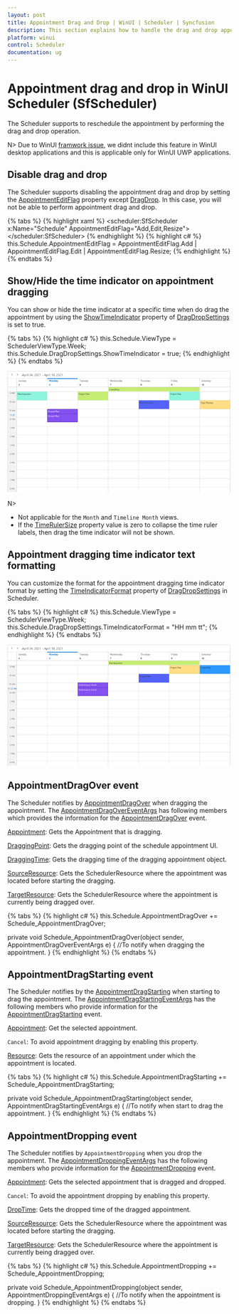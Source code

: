 ```yaml
---
layout: post
title: Appointment Drag and Drop | WinUI | Scheduler | Syncfusion
description: This section explains how to handle the drag and drop appointments and its events in the WinUI Scheduler. 
platform: winui
control: Scheduler
documentation: ug
---
```


# Appointment drag and drop in WinUI Scheduler (SfScheduler)

The Scheduler supports to reschedule the appointment by performing the drag and drop operation.

N> Due to WinUI [framwork issue](https://github.com/microsoft/microsoft-ui-xaml/issues/2715), we didnt include this feature in WinUI desktop applications and this is applicable only for WinUI UWP applications.

## Disable drag and drop

The Scheduler supports disabling the appointment drag and drop by setting the [AppointmentEditFlag](https://help.syncfusion.com/cr/winui/Syncfusion.UI.Xaml.Scheduler.AppointmentEditFlag.html) property except [DragDrop](https://help.syncfusion.com/cr/winui/Syncfusion.UI.Xaml.Scheduler.AppointmentEditFlag.html#Syncfusion_UI_Xaml_Scheduler_AppointmentEditFlag_DragDrop). In this case, you will not be able to perform appointment drag and drop.

{% tabs %}
{% highlight xaml %}
<scheduler:SfScheduler x:Name="Schedule" 
                       AppointmentEditFlag="Add,Edit,Resize">
</scheduler:SfScheduler>
{% endhighlight %}
{% highlight c# %}
this.Schedule.AppointmentEditFlag = AppointmentEditFlag.Add | AppointmentEditFlag.Edit | AppointmentEditFlag.Resize;
{% endhighlight %}
{% endtabs %}

## Show/Hide the time indicator on appointment dragging

You can show or hide the time indicator at a specific time when do drag the appointment by using the [ShowTimeIndicator](https://help.syncfusion.com/cr/winui/Syncfusion.UI.Xaml.Scheduler.DragDropSettings.html#Syncfusion_UI_Xaml_Scheduler_DragDropSettings_ShowTimeIndicator) property of [DragDropSettings](https://help.syncfusion.com/cr/winui/Syncfusion.UI.Xaml.Scheduler.DragDropSettings.html) is set to true. 

{% tabs %}
{% highlight c# %}
this.Schedule.ViewType = SchedulerViewType.Week;
this.Schedule.DragDropSettings.ShowTimeIndicator = true;
{% endhighlight %}
{% endtabs %}

![show-appointment-dragging-time-indicator-in-winui-scheduler](Appointment-Drag-And-Drop_Images/adding-show-appointment-dragging-time-indicator-in-winui-scheduler.png)

N>
* Not applicable for the `Month` and `Timeline Month` views. 
* If the [TimeRulerSize](https://help.syncfusion.com/winui/scheduler/day-week-views#change-time-ruler-size) property value is zero to collapse the time ruler labels, then drag the time indicator will not be shown.

## Appointment dragging time indicator text formatting

You can customize the format for the appointment dragging time indicator format by setting the [TimeIndicatorFormat](https://help.syncfusion.com/cr/winui/Syncfusion.UI.Xaml.Scheduler.DragDropSettings.html#Syncfusion_UI_Xaml_Scheduler_DragDropSettings_TimeIndicatorFormat) property of [DragDropSettings](https://help.syncfusion.com/cr/winui/Syncfusion.UI.Xaml.Scheduler.DragDropSettings.html) in Scheduler.

{% tabs %}
{% highlight c# %}
this.Schedule.ViewType = SchedulerViewType.Week;
this.Schedule.DragDropSettings.TimeIndicatorFormat = "HH mm tt";
{% endhighlight %}
{% endtabs %}

![customize-appointment-dragging-time-indicator-format-in-winui-scheduler](Appointment-Drag-And-Drop_Images/adding-customize-appointment-dragging-time-indicator-format-in-winui-scheduler.png)

## AppointmentDragOver event

The Scheduler notifies by [AppointmentDragOver](https://help.syncfusion.com/cr/winui/Syncfusion.UI.Xaml.Scheduler.SfScheduler.html#Syncfusion_UI_Xaml_Scheduler_SfScheduler_AppointmentDragOver) when dragging the appointment. The [AppointmentDragOverEventArgs](https://help.syncfusion.com/cr/winui/Syncfusion.UI.Xaml.Scheduler.AppointmentDragOverEventArgs.html) has following members which provides the information for the [AppointmentDragOver](https://help.syncfusion.com/cr/winui/Syncfusion.UI.Xaml.Scheduler.SfScheduler.html#Syncfusion_UI_Xaml_Scheduler_SfScheduler_AppointmentDragOver) event.

[Appointment](https://help.syncfusion.com/cr/winui/Syncfusion.UI.Xaml.Scheduler.AppointmentDragOverEventArgs.html#Syncfusion_UI_Xaml_Scheduler_AppointmentDragOverEventArgs_Appointment): Gets the Appointment that is dragging.

[DraggingPoint](https://help.syncfusion.com/cr/winui/Syncfusion.UI.Xaml.Scheduler.AppointmentDragOverEventArgs.html#Syncfusion_UI_Xaml_Scheduler_AppointmentDragOverEventArgs_DraggingPoint): Gets the dragging point of the schedule appointment UI.

[DraggingTime](https://help.syncfusion.com/cr/winui/Syncfusion.UI.Xaml.Scheduler.AppointmentDragOverEventArgs.html#Syncfusion_UI_Xaml_Scheduler_AppointmentDragOverEventArgs_DraggingTime): Gets the dragging time of the dragging appointment object.

[SourceResource](https://help.syncfusion.com/cr/winui/Syncfusion.UI.Xaml.Scheduler.AppointmentDragOverEventArgs.html#Syncfusion_UI_Xaml_Scheduler_AppointmentDragOverEventArgs_SourceResource): Gets the SchedulerResource where the appointment was located before starting the dragging.

[TargetResource](https://help.syncfusion.com/cr/winui/Syncfusion.UI.Xaml.Scheduler.AppointmentDragOverEventArgs.html#Syncfusion_UI_Xaml_Scheduler_AppointmentDragOverEventArgs_TargetResource): Gets the SchedulerResource where the appointment is currently being dragged over.


{% tabs %}
{% highlight c# %}
this.Schedule.AppointmentDragOver += Schedule_AppointmentDragOver;

private void Schedule_AppointmentDragOver(object sender, AppointmentDragOverEventArgs e)
{
    //To notify when dragging the appointment.
}
{% endhighlight %}
{% endtabs %}

## AppointmentDragStarting event

The Scheduler notifies by the [AppointmentDragStarting](https://help.syncfusion.com/cr/winui/Syncfusion.UI.Xaml.Scheduler.SfScheduler.html#Syncfusion_UI_Xaml_Scheduler_SfScheduler_AppointmentDragStarting) when starting to drag the appointment. The [AppointmentDragStartingEventArgs](https://help.syncfusion.com/cr/winui/Syncfusion.UI.Xaml.Scheduler.AppointmentDragStartingEventArgs.html) has the following members who provide information for the [AppointmentDragStarting](https://help.syncfusion.com/cr/winui/Syncfusion.UI.Xaml.Scheduler.SfScheduler.html#Syncfusion_UI_Xaml_Scheduler_SfScheduler_AppointmentDragStarting) event.

[Appointment](https://help.syncfusion.com/cr/winui/Syncfusion.UI.Xaml.Scheduler.AppointmentDragStartingEventArgs.html#Syncfusion_UI_Xaml_Scheduler_AppointmentDragStartingEventArgs_Appointment): Get the selected appointment.

`Cancel`: To avoid appointment dragging by enabling this property.

[Resource](https://help.syncfusion.com/cr/winui/Syncfusion.UI.Xaml.Scheduler.AppointmentDragStartingEventArgs.html#Syncfusion_UI_Xaml_Scheduler_AppointmentDragStartingEventArgs_Resource): Gets the resource of an appointment under which the appointment is located.

{% tabs %}
{% highlight c# %}
this.Schedule.AppointmentDragStarting += Schedule_AppointmentDragStarting;

private void Schedule_AppointmentDragStarting(object sender, AppointmentDragStartingEventArgs e)
{
    //To notify when start to drag the appointment.
}
{% endhighlight %}
{% endtabs %}

## AppointmentDropping event

The Scheduler notifies by `AppointmentDropping` when you drop the appointment. The [AppointmentDroppingEventArgs](https://help.syncfusion.com/cr/winui/Syncfusion.UI.Xaml.Scheduler.AppointmentDroppingEventArgs.html) has the following members who provide information for the [AppointmentDropping](https://help.syncfusion.com/cr/winui/Syncfusion.UI.Xaml.Scheduler.SfScheduler.html#Syncfusion_UI_Xaml_Scheduler_SfScheduler_AppointmentDropping) event.

[Appointment](https://help.syncfusion.com/cr/winui/Syncfusion.UI.Xaml.Scheduler.AppointmentDroppingEventArgs.html#Syncfusion_UI_Xaml_Scheduler_AppointmentDroppingEventArgs_Appointment): Gets the selected appointment that is dragged and dropped.

`Cancel`: To avoid the appointment dropping by enabling this property.

[DropTime](https://help.syncfusion.com/cr/winui/Syncfusion.UI.Xaml.Scheduler.AppointmentDroppingEventArgs.html#Syncfusion_UI_Xaml_Scheduler_AppointmentDroppingEventArgs_DropTime): Gets the dropped time of the dragged appointment.

[SourceResource](https://help.syncfusion.com/cr/winui/Syncfusion.UI.Xaml.Scheduler.AppointmentDroppingEventArgs.html#Syncfusion_UI_Xaml_Scheduler_AppointmentDroppingEventArgs_SourceResource): Gets the SchedulerResource where the appointment was located before starting the dragging.

[TargetResource](https://help.syncfusion.com/cr/winui/Syncfusion.UI.Xaml.Scheduler.AppointmentDroppingEventArgs.html#Syncfusion_UI_Xaml_Scheduler_AppointmentDroppingEventArgs_TargetResource): Gets the SchedulerResource where the appointment is currently being dragged over.

{% tabs %}
{% highlight c# %}
this.Schedule.AppointmentDropping += Schedule_AppointmentDropping;

private void Schedule_AppointmentDropping(object sender, AppointmentDroppingEventArgs e)
{
    //To notify when the appointment is dropping.
}
{% endhighlight %}
{% endtabs %}